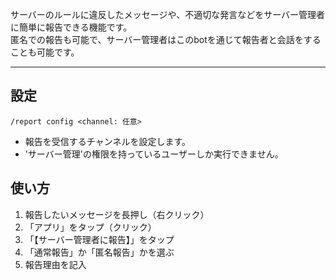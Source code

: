 サーバーのルールに違反したメッセージや、不適切な発言などをサーバー管理者に簡単に報告できる機能です。  
匿名での報告も可能で、サーバー管理者はこのbotを通じて報告者と会話をすることも可能です。

---

## 設定

```
/report config <channel: 任意>
```
- 報告を受信するチャンネルを設定します。
- 'サーバー管理'の権限を持っているユーザーしか実行できません。


## 使い方
1. 報告したいメッセージを長押し（右クリック）
1. 「アプリ」をタップ（クリック）
1. 「【サーバー管理者に報告】」をタップ
1. 「通常報告」か「匿名報告」かを選ぶ
1. 報告理由を記入